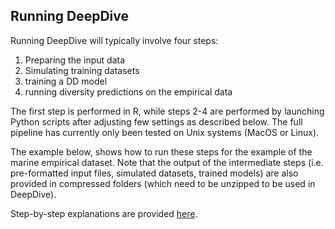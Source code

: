 ## Running DeepDive
Running DeepDive will typically involve four steps:

1. Preparing the input data
2. Simulating training datasets
3. training a DD model
4. running diversity predictions on the empirical data

The first step is performed in R, while steps 2-4 are performed by launching Python scripts after adjusting few settings as described below. The full pipeline has currently only been tested on Unix systems (MacOS or Linux). 

The example below, shows how to run these steps for the example of the marine empirical dataset. Note that the output of the intermediate steps (i.e. pre-formatted input files, simulated datasets, trained models) are also provided in compressed folders (which need to be unzipped to be used in DeepDive).

Step-by-step explanations are provided [here](https://github.com/DeepDive-project/example_files/blob/main/marine_analysis/README.md). 


